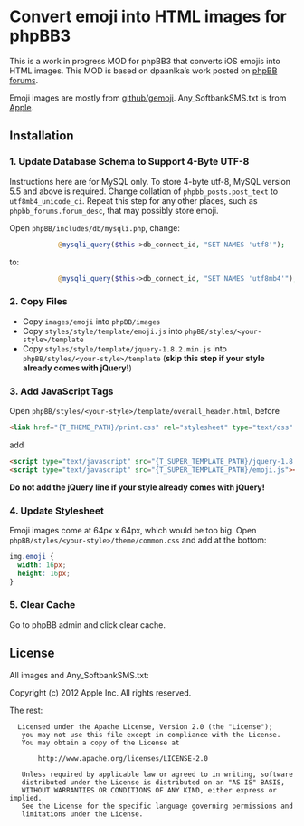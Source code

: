 # Convert emoji into HTML images for phpBB3

This is a work in progress MOD for phpBB3 that converts iOS emojis into HTML images. This MOD is based on dpaanlka’s work posted on [phpBB forums](https://www.phpbb.com/community/viewtopic.php?f=70&t=2111155).

Emoji images are mostly from [github/gemoji](https://github.com/github/gemoji). Any_SoftbankSMS.txt is from [Apple](http://opensource.apple.com/source/ICU/ICU-461.13/icuSources/data/translit/Any_SoftbankSMS.txt?txt).

## Installation

### 1. Update Database Schema to Support 4-Byte UTF-8

Instructions here are for MySQL only. To store 4-byte utf-8, MySQL version 5.5 and above is required. Change collation of `phpbb_posts.post_text` to `utf8mb4_unicode_ci`. Repeat this step for any other places, such as `phpbb_forums.forum_desc`, that may possibly store emoji.

Open `phpBB/includes/db/mysqli.php`, change:

```php
			@mysqli_query($this->db_connect_id, "SET NAMES 'utf8'");
```

to:

```php
			@mysqli_query($this->db_connect_id, "SET NAMES 'utf8mb4'");
```

### 2. Copy Files

* Copy `images/emoji` into `phpBB/images`
* Copy `styles/style/template/emoji.js` into `phpBB/styles/<your-style>/template`
* Copy `styles/style/template/jquery-1.8.2.min.js` into `phpBB/styles/<your-style>/template` (__skip this step if your style already comes with jQuery!__)

### 3. Add JavaScript Tags

Open `phpBB/styles/<your-style>/template/overall_header.html`, before

```html
<link href="{T_THEME_PATH}/print.css" rel="stylesheet" type="text/css" media="print" title="printonly" />
```

add

```html
<script type="text/javascript" src="{T_SUPER_TEMPLATE_PATH}/jquery-1.8.2.min.js"></script>
<script type="text/javascript" src="{T_SUPER_TEMPLATE_PATH}/emoji.js"></script>
```

__Do not add the jQuery line if your style already comes with jQuery!__

### 4. Update Stylesheet

Emoji images come at 64px x 64px, which would be too big. Open `phpBB/styles/<your-style>/theme/common.css` and add at the bottom:

```css
img.emoji {
  width: 16px;
  height: 16px;
}
```

### 5. Clear Cache

Go to phpBB admin and click clear cache.

## License

All images and Any_SoftbankSMS.txt:

Copyright (c) 2012 Apple Inc. All rights reserved.

The rest:

```
  Licensed under the Apache License, Version 2.0 (the "License");
   you may not use this file except in compliance with the License.
   You may obtain a copy of the License at

       http://www.apache.org/licenses/LICENSE-2.0

   Unless required by applicable law or agreed to in writing, software
   distributed under the License is distributed on an "AS IS" BASIS,
   WITHOUT WARRANTIES OR CONDITIONS OF ANY KIND, either express or implied.
   See the License for the specific language governing permissions and
   limitations under the License.
```

